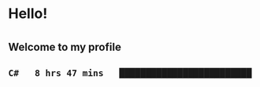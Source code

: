 
<h1>Hello!<h1>
<h2>Welcome to my profile<h2>

<!--START_SECTION:waka-->

```txt
C#   8 hrs 47 mins   █████████████████████████   100.00 %
```

<!--END_SECTION:waka-->
